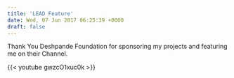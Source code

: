 ```yaml
---
title: 'LEAD Feature'
date: Wed, 07 Jun 2017 06:25:39 +0000
draft: false
---
```


Thank You Deshpande Foundation for sponsoring my projects and featuring me on their Channel. 



{{< youtube gwzcO1xuc0k >}}


